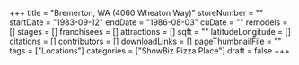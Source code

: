 +++
title = "Bremerton, WA (4060 Wheaton Way)"
storeNumber = ""
startDate = "1983-09-12"
endDate = "1986-08-03"
cuDate = ""
remodels = []
stages = []
franchisees = []
attractions = []
sqft = ""
latitudeLongitude = []
citations = []
contributors = []
downloadLinks = []
pageThumbnailFile = ""
tags = ["Locations"]
categories = ["ShowBiz Pizza Place"]
draft = false
+++
